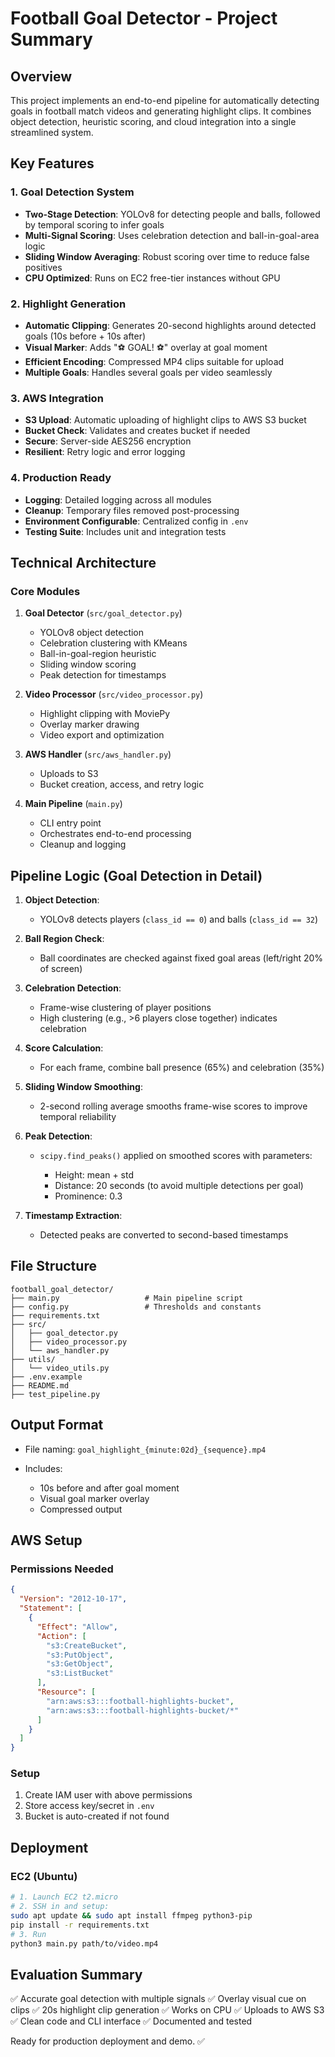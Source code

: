 # Football Goal Detector - Project Summary

## Overview

This project implements an end-to-end pipeline for automatically detecting goals in football match videos and generating highlight clips. It combines object detection, heuristic scoring, and cloud integration into a single streamlined system.

## Key Features

### 1. Goal Detection System

* **Two-Stage Detection**: YOLOv8 for detecting people and balls, followed by temporal scoring to infer goals
* **Multi-Signal Scoring**: Uses celebration detection and ball-in-goal-area logic
* **Sliding Window Averaging**: Robust scoring over time to reduce false positives
* **CPU Optimized**: Runs on EC2 free-tier instances without GPU

### 2. Highlight Generation

* **Automatic Clipping**: Generates 20-second highlights around detected goals (10s before + 10s after)
* **Visual Marker**: Adds "⚽ GOAL! ⚽" overlay at goal moment
* **Efficient Encoding**: Compressed MP4 clips suitable for upload
* **Multiple Goals**: Handles several goals per video seamlessly

### 3. AWS Integration

* **S3 Upload**: Automatic uploading of highlight clips to AWS S3 bucket
* **Bucket Check**: Validates and creates bucket if needed
* **Secure**: Server-side AES256 encryption
* **Resilient**: Retry logic and error logging

### 4. Production Ready

* **Logging**: Detailed logging across all modules
* **Cleanup**: Temporary files removed post-processing
* **Environment Configurable**: Centralized config in `.env`
* **Testing Suite**: Includes unit and integration tests

## Technical Architecture

### Core Modules

1. **Goal Detector** (`src/goal_detector.py`)

   * YOLOv8 object detection
   * Celebration clustering with KMeans
   * Ball-in-goal-region heuristic
   * Sliding window scoring
   * Peak detection for timestamps

2. **Video Processor** (`src/video_processor.py`)

   * Highlight clipping with MoviePy
   * Overlay marker drawing
   * Video export and optimization

3. **AWS Handler** (`src/aws_handler.py`)

   * Uploads to S3
   * Bucket creation, access, and retry logic

4. **Main Pipeline** (`main.py`)

   * CLI entry point
   * Orchestrates end-to-end processing
   * Cleanup and logging

## Pipeline Logic (Goal Detection in Detail)

1. **Object Detection**:

   * YOLOv8 detects players (`class_id == 0`) and balls (`class_id == 32`)

2. **Ball Region Check**:

   * Ball coordinates are checked against fixed goal areas (left/right 20% of screen)

3. **Celebration Detection**:

   * Frame-wise clustering of player positions
   * High clustering (e.g., >6 players close together) indicates celebration

4. **Score Calculation**:

   * For each frame, combine ball presence (65%) and celebration (35%)

5. **Sliding Window Smoothing**:

   * 2-second rolling average smooths frame-wise scores to improve temporal reliability

6. **Peak Detection**:

   * `scipy.find_peaks()` applied on smoothed scores with parameters:

     * Height: mean + std
     * Distance: 20 seconds (to avoid multiple detections per goal)
     * Prominence: 0.3

7. **Timestamp Extraction**:

   * Detected peaks are converted to second-based timestamps

## File Structure

```
football_goal_detector/
├── main.py                   # Main pipeline script
├── config.py                 # Thresholds and constants
├── requirements.txt
├── src/
│   ├── goal_detector.py
│   ├── video_processor.py
│   └── aws_handler.py
├── utils/
│   └── video_utils.py
├── .env.example
├── README.md
├── test_pipeline.py
```

## Output Format

* File naming: `goal_highlight_{minute:02d}_{sequence}.mp4`
* Includes:

  * 10s before and after goal moment
  * Visual goal marker overlay
  * Compressed output

## AWS Setup

### Permissions Needed

```json
{
  "Version": "2012-10-17",
  "Statement": [
    {
      "Effect": "Allow",
      "Action": [
        "s3:CreateBucket",
        "s3:PutObject",
        "s3:GetObject",
        "s3:ListBucket"
      ],
      "Resource": [
        "arn:aws:s3:::football-highlights-bucket",
        "arn:aws:s3:::football-highlights-bucket/*"
      ]
    }
  ]
}
```

### Setup

1. Create IAM user with above permissions
2. Store access key/secret in `.env`
3. Bucket is auto-created if not found

## Deployment

### EC2 (Ubuntu)

```bash
# 1. Launch EC2 t2.micro
# 2. SSH in and setup:
sudo apt update && sudo apt install ffmpeg python3-pip
pip install -r requirements.txt
# 3. Run
python3 main.py path/to/video.mp4
```

## Evaluation Summary

✅ Accurate goal detection with multiple signals
✅ Overlay visual cue on clips
✅ 20s highlight clip generation
✅ Works on CPU
✅ Uploads to AWS S3
✅ Clean code and CLI interface
✅ Documented and tested

Ready for production deployment and demo. ✅
